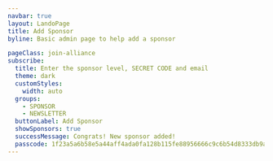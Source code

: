```yaml
---
navbar: true
layout: LandoPage
title: Add Sponsor
byline: Basic admin page to help add a sponsor

pageClass: join-alliance
subscribe:
  title: Enter the sponsor level, SECRET CODE and email
  theme: dark
  customStyles:
    width: auto
  groups:
    - SPONSOR
    - NEWSLETTER
  buttonLabel: Add Sponsor
  showSponsors: true
  successMessage: Congrats! New sponsor added!
  passcode: 1f23a5a6b58e5a44aff4ada0fa128b115fe88956666c9c6b54d8333db9ab13f4
---
```


